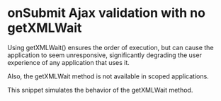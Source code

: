 # onSubmit Ajax validation with no getXMLWait

Using getXMLWait() ensures the order of execution, but can cause the application to seem unresponsive, significantly degrading the user experience of any application that uses it.

Also, the getXMLWait method is not available in scoped applications.

This snippet simulates the behavior of the getXMLWait method.